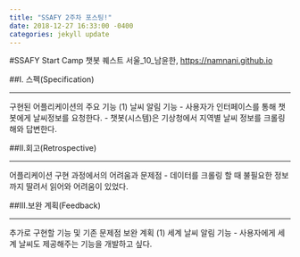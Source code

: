 ```yaml
---
title: "SSAFY 2주차 포스팅!"
date: 2018-12-27 16:33:00 -0400
categories: jekyll update
---
```


#SSAFY Start Camp 챗봇 퀘스트
서울_10_남윤한, https://namnani.github.io

##I. 스펙(Specification)
<hr>
구현된 어플리케이션의 주요 기능
(1) 날씨 알림 기능
- 사용자가 인터페이스를 통해 챗봇에게 날씨정보를 요청한다.
- 챗봇(시스템)은 기상청에서 지역별 날씨 정보를 크롤링해와 답변한다.

##II.회고(Retrospective)
<hr>
어플리케이션 구현 과정에서의 어려움과 문제점
- 데이터를 크롤링 할 때 불필요한 정보까지 딸려서 읽어와 어려움이 있었다.

##III.보완 계획(Feedback)
<hr>
추가로 구현할 기능 및 기존 문제점 보완 계획
(1) 세계 날씨 알림 기능
- 사용자에게 세계 날씨도 제공해주는 기능을 개발하고 싶다.
